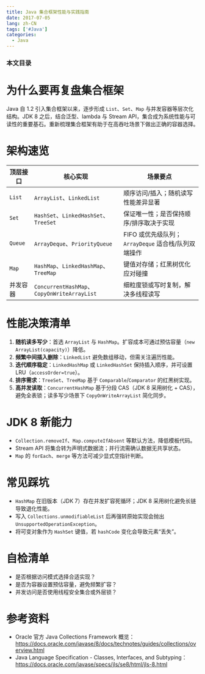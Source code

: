```yaml
---
title: Java 集合框架性能与实践指南
date: 2017-07-05
lang: zh-CN
tags: ['#Java']
categories:
  - Java
---
```


### 本文目录
<!-- toc -->

# 为什么要再复盘集合框架
Java 自 1.2 引入集合框架以来，逐步形成 `List`、`Set`、`Map` 与并发容器等层次化结构。JDK 8 之后，结合泛型、lambda 与 Stream API，集合成为系统性能与可读性的重要基石。重新梳理集合框架有助于在高吞吐场景下做出正确的容器选择。

# 架构速览
| 顶层接口 | 核心实现 | 场景要点 |
|---|---|---|
| `List` | `ArrayList`、`LinkedList` | 顺序访问/插入；随机读写性能差异显著 |
| `Set` | `HashSet`、`LinkedHashSet`、`TreeSet` | 保证唯一性；是否保持顺序/排序取决于实现 |
| `Queue` | `ArrayDeque`、`PriorityQueue` | FIFO 或优先级队列；`ArrayDeque` 适合栈/队列双端操作 |
| `Map` | `HashMap`、`LinkedHashMap`、`TreeMap` | 键值对存储；红黑树优化应对碰撞 |
| 并发容器 | `ConcurrentHashMap`、`CopyOnWriteArrayList` | 细粒度锁或写时复制，解决多线程读写 |

# 性能决策清单
1. **随机读多写少**：首选 `ArrayList` 与 `HashMap`。扩容成本可通过预估容量（`new ArrayList(capacity)`）降低。
2. **频繁中间插入删除**：`LinkedList` 避免数组移动，但需关注遍历性能。
3. **迭代顺序稳定**：`LinkedHashMap` 或 `LinkedHashSet` 保持插入顺序，并可设置 LRU（`accessOrder=true`）。
4. **排序需求**：`TreeSet`、`TreeMap` 基于 `Comparable`/`Comparator` 的红黑树实现。
5. **高并发读取**：`ConcurrentHashMap` 基于分段 CAS（JDK 8 采用树化 + CAS），避免全表锁；读多写少场景下 `CopyOnWriteArrayList` 简化同步。

# JDK 8 新能力
- `Collection.removeIf`、`Map.computeIfAbsent` 等默认方法，降低模板代码。
- Stream API 将集合转为声明式数据流；并行流需确认数据无共享状态。
- `Map` 的 `forEach`、`merge` 等方法可减少显式空指针判断。

# 常见踩坑
- `HashMap` 在旧版本（JDK 7）存在并发扩容死循环；JDK 8 采用树化避免长链导致退化性能。
- 写入 `Collections.unmodifiableList` 后再强转原始实现会抛出 `UnsupportedOperationException`。
- 将可变对象作为 `HashSet` 键值，若 `hashCode` 变化会导致元素“丢失”。

# 自检清单
- 是否根据访问模式选择合适实现？
- 是否为容器设置预估容量，避免频繁扩容？
- 并发访问是否使用线程安全集合或外层锁？

# 参考资料
- Oracle 官方 Java Collections Framework 概览：https://docs.oracle.com/javase/8/docs/technotes/guides/collections/overview.html
- Java Language Specification - Classes, Interfaces, and Subtyping：https://docs.oracle.com/javase/specs/jls/se8/html/jls-8.html

